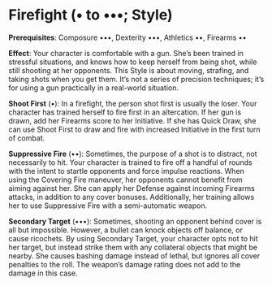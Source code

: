 # Firefight (• to •••; Style)
**Prerequisites**: Composure •••, Dexterity •••, Athletics ••, Firearms •• 

**Effect**: Your character is comfortable with a gun. She’s been trained in stressful situations, and knows how to keep herself from being shot, while still shooting at her opponents. This Style is about moving, strafing, and taking shots when you get them. It’s not a series of precision techniques; it’s for using a gun practically in a real-world situation. 

**Shoot First** (•): In a firefight, the person shot first is usually the loser. Your character has trained herself to fire first in an altercation. If her gun is drawn, add her Firearms score to her Initiative. If she has Quick Draw, she can use Shoot First to draw and fire with increased Initiative in the first turn of combat. 

**Suppressive Fire** (••): Sometimes, the purpose of a shot is to distract, not necessarily to hit. Your character is trained to fire off a handful of rounds with the intent to startle opponents and force impulse reactions. When using the Covering Fire maneuver, her opponents cannot benefit from aiming against her. She can apply her Defense against incoming Firearms attacks, in addition to any cover bonuses. Additionally, her training allows her to use Suppressive Fire with a semi-automatic weapon. 

**Secondary Target** (•••): Sometimes, shooting an opponent behind cover is all but impossible. However, a bullet can knock objects off balance, or cause ricochets. By using Secondary Target, your character opts not to hit her target, but instead strike them with any collateral objects that might be nearby. She causes bashing damage instead of lethal, but ignores all cover penalties to the roll. The weapon’s damage rating does not add to the damage in this case.